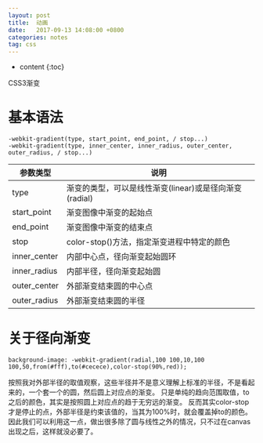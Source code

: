 ```yaml
---
layout: post
title:  动画
date:   2017-09-13 14:08:00 +0800
categories: notes
tag: css
---
```


* content
{:toc}



CSS3渐变
# 基本语法

```
-webkit-gradient(type, start_point, end_point, / stop...)
-webkit-gradient(type, inner_center, inner_radius, outer_center, outer_radius, / stop...)
```

参数类型 | 说明
---|---
type | 渐变的类型，可以是线性渐变(linear)或是径向渐变(radial)
start_point | 渐变图像中渐变的起始点
end_point | 渐变图像中渐变的结束点
stop |	color-stop()方法，指定渐变进程中特定的颜色
inner_center |  内部中心点，径向渐变起始圆环
inner_radius |	内部半径，径向渐变起始圆
outer_center |	外部渐变结束圆的中心点
outer_radius |	外部渐变结束圆的半径


# 关于径向渐变

```
background-image: -webkit-gradient(radial,100 100,10,100 100,50,from(#fff),to(#cecece),color-stop(90%,red));
```
按照我对外部半径的取值观察，这些半径并不是意义理解上标准的半径，不是看起来的，一个套一个的圆，然后圆上对应点的渐变。
只是单纯的趋向范围取值，to之后的颜色，其实是按照圆上对应点的趋于无穷远的渐变。
反而其实color-stop才是停止的点，外部半径是约束该值的，当其为100%时，就会覆盖掉to的颜色。
因此我们可以利用这一点，做出很多除了圆与线性之外的情况，只不过在canvas出现之后，这样就没必要了。

